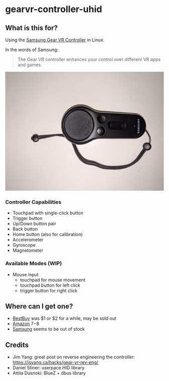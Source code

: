 # gearvr-controller-uhid

## What is this for?

Using the [Samsung Gear VR Controller](https://www.samsung.com/global/galaxy/gear-vr/) in Linux.

In the words of Samsung:

> The Gear VR controller enhances your control over different VR apps and games.

![Picture of controller taken with my phone](./gear.jpg)

### Controller Capabilities

* Touchpad with single-click button
* Trigger button
* Up/Down button pair
* Back button
* Home button (also for calibration)
* Accelerometer
* Gyroscope
* Magnetometer

### Available Modes (WIP)

* Mouse input 
    * touchpad for mouse movement
    * touchpad button for left click
    * trigger button for right click

## Where can I get one?
* [BestBuy](https://www.bestbuy.com/site/samsung-gear-vr-controller-black/5805800.p?ref=8575135&loc=e6141930f8d211e982de32e1bb81e18c0INT&acampID=e6141930f8d211e982de32e1bb81e18c0INT&skuId=5805800) was $1 or $2 for a while, may be sold out
* [Amazon](https://www.amazon.com/Samsung-ET-YO324BBEGUS-Gear-VR-Controller/dp/B06XHXRXP1/ref=sr_1_3?keywords=samsung+vr+controller&qid=1572577074&sr=8-3) $7-$8
* [Samsung](https://www.samsung.com/us/mobile/virtual-reality/gear-vr/vr-controller-et-yo324bbegus/) seems to be out of stock

## Credits

* Jim Yang: great post on reverse engineering the controller: https://jsyang.ca/hacks/gear-vr-rev-eng/
* Daniel Stiner: userpace HID library
* Attila Dusnoki: BlueZ + dbus library
